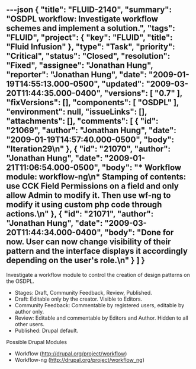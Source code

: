 ---json
{
  "title": "FLUID-2140",
  "summary": "OSDPL workflow: Investigate workflow schemes and implement a solution.",
  "tags": "FLUID",
  "project": {
    "key": "FLUID",
    "title": "Fluid Infusion"
  },
  "type": "Task",
  "priority": "Critical",
  "status": "Closed",
  "resolution": "Fixed",
  "assignee": "Jonathan Hung",
  "reporter": "Jonathan Hung",
  "date": "2009-01-19T14:55:13.000-0500",
  "updated": "2009-03-20T11:44:35.000-0400",
  "versions": [
    "0.7"
  ],
  "fixVersions": [],
  "components": [
    "OSDPL"
  ],
  "environment": null,
  "issueLinks": [],
  "attachments": [],
  "comments": [
    {
      "id": "21069",
      "author": "Jonathan Hung",
      "date": "2009-01-19T14:57:40.000-0500",
      "body": "Iteration29\n"
    },
    {
      "id": "21070",
      "author": "Jonathan Hung",
      "date": "2009-01-21T11:06:54.000-0500",
      "body": "* Workflow module: workflow-ng\n* Stamping of contents: use CCK Field Permissions on a field and only allow Admin to modify it. Then use wf-ng to modify it using custom php code through actions.\n"
    },
    {
      "id": "21071",
      "author": "Jonathan Hung",
      "date": "2009-03-20T11:44:34.000-0400",
      "body": "Done for now. User can now change visibility of their pattern and the interface displays it accordingly depending on the user's role.\n"
    }
  ]
}
---
Investigate a workflow module to control the creation of design patterns on the OSDPL.

* &#x20;Stages: Draft, Community Feedback, Review, Published.
* Draft: Editable only by the creator. Visible to Editors.
* Community Feedback: Commentable by registered users, editable by author only.
* Review: Editable and commentable by Editors and Author. Hidden to all other users.
* Published: Drupal default.

Possible Drupal Modules

* Workflow (<http://drupal.org/project/workflow>)&#x20;
* Workflow-ng (<http://drupal.org/project/workflow_ng>)

        